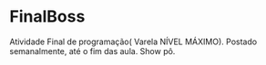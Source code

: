 # FinalBoss
 Atividade Final de programação( Varela NÍVEL MÁXIMO). Postado semanalmente, até o fim das aula. Show pô.
